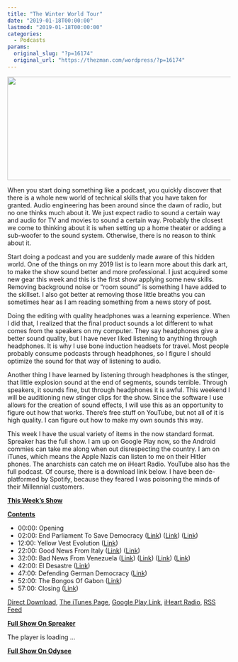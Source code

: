```yaml
---
title: "The Winter World Tour"
date: "2019-01-18T00:00:00"
lastmod: "2019-01-18T00:00:00"
categories:
  - Podcasts
params:
  original_slug: "?p=16174"
  original_url: "https://thezman.com/wordpress/?p=16174"
---
```


[<img
src="http://thezman.com/wordpress/wp-content/uploads/2018/01/Power-Hour.png"
decoding="async" width="600" height="233" />](http://thezman.com/wordpress/wp-content/uploads/2018/01/Power-Hour.png)

When you start doing something like a podcast, you quickly discover that
there is a whole new world of technical skills that you have taken for
granted. Audio engineering has been around since the dawn of radio, but
no one thinks much about it. We just expect radio to sound a certain way
and audio for TV and movies to sound a certain way. Probably the closest
we come to thinking about it is when setting up a home theater or adding
a sub-woofer to the sound system. Otherwise, there is no reason to think
about it.

Start doing a podcast and you are suddenly made aware of this hidden
world. One of the things on my 2019 list is to learn more about this
dark art, to make the show sound better and more professional. I just
acquired some new gear this week and this is the first show applying
some new skills. Removing background noise or “room sound” is something
I have added to the skillset. I also got better at removing those little
breaths you can sometimes hear as I am reading something from a news
story of post.

Doing the editing with quality headphones was a learning experience.
When I did that, I realized that the final product sounds a lot
different to what comes from the speakers on my computer. They say
headphones give a better sound quality, but I have never liked listening
to anything through headphones. It is why I use bone induction headsets
for travel. Most people probably consume podcasts through headphones, so
I figure I should optimize the sound for that way of listening to audio.

Another thing I have learned by listening through headphones is the
stinger, that little explosion sound at the end of segments, sounds
terrible. Through speakers, it sounds fine, but through headphones it is
awful. This weekend I will be auditioning new stinger clips for the
show. Since the software I use allows for the creation of sound effects,
I will use this as an opportunity to figure out how that works. There’s
free stuff on YouTube, but not all of it is high quality. I can figure
out how to make my own sounds this way.

This week I have the usual variety of items in the now standard format.
Spreaker has the full show. I am up on Google Play now, so the Android
commies can take me along when out disrespecting the country. I am on
iTunes, which means the Apple Nazis can listen to me on their Hitler
phones. The anarchists can catch me on iHeart Radio. YouTube also has
the full podcast. Of course, there is a download link below. I have been
de-platformed by Spotify, because they feared I was poisoning the minds
of their Millennial customers.

**<u>This Week’s Show</u>**

**<u>Contents</u>**

-   00:00: Opening
-   02:00: End Parliament To Save Democracy (<a
    href="https://www.breitbart.com/europe/2019/01/16/historian-queen-suspend-parliament-stop-remain-mps-blocking-brexit/"
    rel="noopener" target="_blank">Link</a>) (<a
    href="https://www.breitbart.com/europe/2019/01/17/delingpole-brexit-is-now-hanging-by-a-thread/"
    rel="noopener" target="_blank">Link</a>)
    (<a href="https://www.bbc.com/news/world-europe-46906046" rel="noopener"
    target="_blank">Link</a>)
-   12:00: Yellow Vest Evolution (<a
    href="https://www.theguardian.com/world/2019/jan/13/yellow-vests-protesters-fight-for-ideological-ownership"
    rel="noopener" target="_blank">Link</a>)
-   22:00: Good News From Italy (<a
    href="https://www.theguardian.com/world/2018/dec/19/italy-avoids-eu-sanctions-after-reaching-2019-budget-agreement"
    rel="noopener" target="_blank">Link</a>) (<a
    href="https://www.politico.eu/article/matteo-salvini-italian-ports-closed-to-migrants/"
    rel="noopener" target="_blank">Link</a>)
-   32:00: Bad News From Venezuela (<a
    href="https://www.reuters.com/article/us-brazil-venezuela/brazil-says-it-recognizes-venezuelan-opposition-leader-as-president-idUSKCN1P60FJ"
    rel="noopener" target="_blank">Link</a>) (<a
    href="https://www.theguardian.com/world/2019/jan/13/venezuela-opposition-leader-briefly-detained-juan-guaido-maduro"
    rel="noopener" target="_blank">Link</a>) (<a
    href="https://www.cnn.com/2019/01/12/americas/pompeo-venezuela/index.html"
    rel="noopener" target="_blank">Link</a>) (<a
    href="https://www.theguardian.com/world/2018/dec/10/venezuela-russian-bombers-maduro"
    rel="noopener" target="_blank">Link</a>)
-   42:00: El Desastre (<a
    href="https://www.reuters.com/article/us-usa-mexico-el-chapo/witness-at-el-chapo-trial-describes-alleged-100-million-bribe-to-pena-nieto-idUSKCN1P92OS"
    rel="noopener" target="_blank">Link</a>)
-   47:00: Defending German Democracy (<a
    href="https://voiceofeurope.com/2019/01/german-secret-police-announces-plans-to-spy-on-political-party-afd/"
    rel="noopener" target="_blank">Link</a>)
-   52:00: The Bongos Of Gabon (<a
    href="https://timesofindia.indiatimes.com/world/rest-of-world/new-gabon-government-announced-from-abroad/articleshow/67508437.cms"
    rel="noopener" target="_blank">Link</a>)
-   57:00: Closing (<a
    href="https://www.irishtimes.com/news/ireland/irish-news/quidditch-players-gather-in-dublin-for-european-broomstick-event-1.3756303"
    rel="noopener" target="_blank">Link</a>)

<a href="https://api.spreaker.com/v2/episodes/16742597/download.mp3"
rel="noopener" target="_blank">Direct Download</a>, <a
href="https://itunes.apple.com/us/podcast/the-z-blog-power-hour/id1262799640?mt=2"
rel="noopener" target="_blank">The iTunes Page</a>, <a
href="https://playmusic.app.goo.gl/?ibi=com.google.PlayMusic&amp;isi=691797987&amp;ius=googleplaymusic&amp;link=https://play.google.com/music/m/Ign2aae4ofqi7ih4zik5ipqtv3y?t%3DThe_Z_Blog_Power_Hour%26pcampaignid%3DMKT-na-all-co-pr-mu-pod-16"
rel="noopener" target="_blank">Google Play Link</a>, <a href="https://www.iheart.com/podcast/the-z-blog-power-hour-29246491/"
rel="noopener" target="_blank">iHeart Radio,</a>
<a href="https://www.spreaker.com/show/2589657/episodes/feed"
rel="noopener" target="_blank">RSS Feed</a>

**<u>Full Show On Spreaker</u>**

The player is loading ...

<span class="widget_spinner dark"></span>

**<u>Full Show On Odysee</u>**
